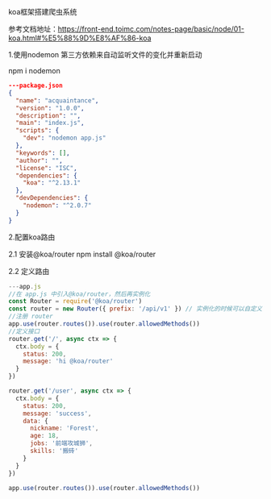 koa框架搭建爬虫系统

参考文档地址：https://front-end.toimc.com/notes-page/basic/node/01-koa.html#%E5%88%9D%E8%AF%86-koa

1.使用nodemon 第三方依赖来自动监听文件的变化并重新启动

npm i nodemon

```json
---package.json
{
  "name": "acquaintance",
  "version": "1.0.0",
  "description": "",
  "main": "index.js",
  "scripts": {
    "dev": "nodemon app.js"
  },
  "keywords": [],
  "author": "",
  "license": "ISC",
  "dependencies": {
    "koa": "^2.13.1"
  },
  "devDependencies": {
    "nodemon": "^2.0.7"
  }
}
```



2.配置koa路由

2.1 安装@koa/router   npm install @koa/router

2.2 定义路由

```js
---app.js
//在 app.js 中引入@koa/router，然后再实例化
const Router = require('@koa/router')
const router = new Router({ prefix: '/api/v1' }) // 实例化的时候可以自定义一个接口前缀
//注册 router
app.use(router.routes()).use(router.allowedMethods())
//定义接口
router.get('/', async ctx => {
  ctx.body = {
    status: 200,
    message: 'hi @koa/router'
  }
})

router.get('/user', async ctx => {
  ctx.body = {
    status: 200,
    message: 'success',
    data: {
      nickname: 'Forest',
      age: 18,
      jobs: '前端攻城狮',
      skills: '搬砖'
    }
  }
})

app.use(router.routes()).use(router.allowedMethods())
```


